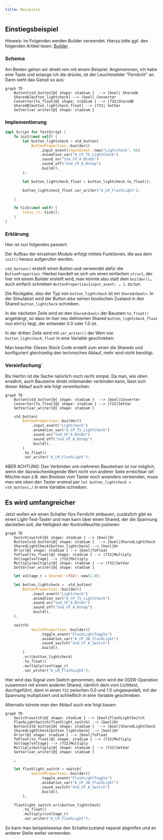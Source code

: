 ```yaml
---
title: Beispiele
---
```


## Einstiegsbeispiel

Hinweis: Im Folgenden werden Builder verwendet. Hierzu bitte ggf. den folgenden Artikel lesen: [Builder](../../builder_d/)

### Schema

Am Besten gehen wir direkt rein mit einem Beispiel: Angenommen, ich habe eine Taste und solange ich die drücke, ist der Leuchtmelder "Fernlicht" an. Dann sieht das Ganze so aus:

```mermaid
graph TD
    Button[std_button]@{ shape: stadium }  --> |bool| SharedA
    SharedA[button_lightcheck] --> |bool| Converter
    Converter[to_float]@{ shape: stadium } --> |f32|SharedB
    SharedB[button_lightcheck_float] --> |f32| SetVar
    SetVar[var_writer]@{ shape: stadium }
```

### Implementierung

```rust
impl Script for TestScript {
    fn init(&mut self) {
        let button_lightcheck = std_button(
            ButtonProperties::builder()
                .input_event(InputEvent::new("Lightcheck", 0))
                .animation_var("A_CP_TS_LightCheck")
                .sound_on("Snd_CP_A_BtnDn")
                .sound_off("Snd_CP_A_BtnUp")
                .build(),
        );

        let button_lightcheck_float = button_lightcheck.to_float();

        button_lightcheck_float.var_writer("A_LM_FlashLight");

    }

    fn tick(&mut self) {
        lotus_rt::tick();
    }
}
```

### Erklärung

Hier ist nun folgendes passiert:

Der Aufbau der einzelnen Module erfolgt mittels Funktionen, die aus dem `init()` heraus aufgerufen werden.

`std_button()` erstellt einen Button und verwendet dafür die `ButtonProperties`. Hierbei handelt es sich um einen einfachen `struct`, der hier mit einem Builder erstellt wird, man könnte also statt dem `builder()…` auch einfach schreiben `ButtonProperties{input_event: … }`.
zu tun.

Die Rückgabe, also der Typ von `button_lightcheck` ist ein `Shared<bool>`. In der Simulation wird der Button also seinen boolischen Zustand in den Shared `button_lightcheck` schreiben.

In der nächsten Zeile wird an den `Shared<bool>` der Baustein `to_float()` angehängt, so dass im hier
neu definierten Shared `button_lightcheck_float` nun ein`f32` liegt, der entweder 0.0 oder 1.0 ist.

In der dritten Zeile wird mit `var_writer()` der Wert von `button_lightcheck_float` in eine Variable geschrieben.

Man beachte: Dieses Stück Code erstellt zum einen die Shareds und konfiguriert gleichzeitig den technischen Ablauf, mehr wird nicht benötigt.

### Vereinfachung`

Bis hierhin ist die Sache natürlich noch recht simpel. Da man, wie oben erwähnt, auch Bausteine direkt miteinander verbinden kann, lässt sich dieser Ablauf auch wie folgt vereinfachen:

```mermaid
graph TD
    Button[std_button]@{ shape: stadium }  --> |bool|Converter
    Converter[to_float]@{ shape: stadium } --> |f32|SetVar
    SetVar[var_writer]@{ shape: stadium }
```

```rust
    std_button(
        ButtonProperties::builder()
            .input_event("Lightcheck")
            .animation_var("A_CP_TS_LightCheck")
            .sound_on("Snd_CP_A_BtnDn")
            .sound_off("Snd_CP_A_BtnUp")
            .build(),
        )
        .to_float()
        .var_writer("A_LM_FlashLight");

```

ABER ACHTUNG: Das Verbinden von mehreren Bausteinen ist nur möglich, wenn der dazwischenliegende Wert nicht von anderer Seite erreichbar ist! Möchte man z.B. den Boolean vom Taster noch woanders verwenden, muss man wie oben den Taster erstmal per `let button_lightcheck = std_button(…)` in eine Variable schreiben.

## Es wird umfangreicher

Jetzt wollen wir einen Schalter fürs Fernlicht einbauen, zusätzlich gibt es einen Light-Test-Taster und man kann über einen Shared, der die Spannung darstellen soll, die Helligkeit der Kontrollleuchte justieren:

```mermaid
graph TD
    Switch(switch)@{ shape: stadium } --> |bool|Or
    Button[std_button]@{ shape: stadium }  --> |bool|SharedLightCheck
    SharedLightCheck[button_lightcheck] --> |bool|Or
    Or(or)@{ shape: stadium } --> |bool|ToFloat
    ToFloat(to_float)@{ shape: stadium } --> |f32|Multiply
    Voltage[voltage] --> |f32|Multiply
    Multiply(multiply)@{ shape: stadium } --> |f32|SetVar
    SetVar[var_writer]@{ shape: stadium }
```

```rust
    let voltage_r = Shared::<f32>::new(1.0);

    let button_lightcheck =  std_button(
        ButtonProperties::builder()
            .input_event("Lightcheck")
            .animation_var("A_CP_TS_LightCheck")
            .sound_on("Snd_CP_A_BtnDn")
            .sound_off("Snd_CP_A_BtnUp")
            .build(),
    );

    switch(
            SwitchProperties::builder()
                .toggle_event("FlashLightToggle")
                .animation_var("A_CP_SW_FlashLight")
                .sound_switch("Snd_CP_A_Switch")
                .build(),
        )
        .or(&button_lightcheck)
        .to_float()
        .multiply(&voltage_r)
        .var_writer("A_LM_FlashLight");

```

Hier wird das Signal vom Switch genommen, dann wird die ODER-Operation zusammen mit einem anderen Shared, nämlich dem vom Lichttest, durchgeführt, dann in einen `f32` zwischen 0.0 und 1.0 umgewandelt, mit der Spannung multipliziert und schließlich in eine Variable geschrieben.

Alternativ könnte man den Ablauf auch wie folgt bauen:

```mermaid
graph TD
    Switch(switch)@{ shape: stadium } --> |bool|FlashLightSwitch
    FlashLightSwitch(flashlight_switch) --> |bool|Or
    Button[std_button]@{ shape: stadium }  --> |bool|SharedLightCheck
    SharedLightCheck[button_lightcheck] --> |bool|Or
    Or(or)@{ shape: stadium } --> |bool|ToFloat
    ToFloat(to_float)@{ shape: stadium } --> |f32|Multiply
    Voltage[voltage] --> |f32|Multiply
    Multiply(multiply)@{ shape: stadium } --> |f32|SetVar
    SetVar[var_writer]@{ shape: stadium }
```

```rust
    …

    let flashlight_switch = switch(
            SwitchProperties::builder()
                .toggle_event("FlashLightToggle")
                .animation_var("A_CP_SW_FlashLight")
                .sound_switch("Snd_CP_A_Switch")
                .build(),
        );

    flashlight_switch.or(&button_lightcheck)
        .to_float()
        .multiply(&voltage_r)
        .var_writer("A_LM_FlashLight");

```

So kann man beispielsweise den Schalterzustand separat abgreifen und an anderer Stelle weiter verwenden.
